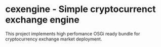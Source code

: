 cexengine - Simple cryptocurrenct exchange engine
=================================================

This project implements high perfomance OSGi ready bundle for cryptocurrency exchange market deployment.


